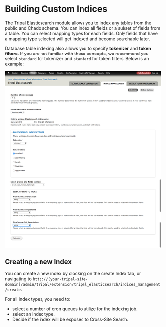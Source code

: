 # Building Custom Indices
The Tripal Elasticsearch module allows you to index any tables from the public and Chado schema.
You can index all fields or a subset of fields from a table. You can select mapping types for each fields. 
Only fields that have a mapping type selected will get indexed and become searchable later.

Database table indexing also allows you to specify **tokenizer** and **token filters**. If you are not familiar with
these concepts, we recommend you select `standard` for tokenizer and `standard` for token filters. Below is an example:

![database indexing](../images/database-table-index.png) 

## Creating a new Index

You can create a new index by clocking on the create Index tab, or navigating to `http://[your-tripal-site-domain]/admin/tripal/extension/tripal_elasticsearch/indices_management/create`.  

For all index types, you need to:

* select a number of cron queues to utilize for the indexing job.
* select an index type.
* Decide if the index will be exposed to Cross-Site Search.